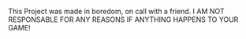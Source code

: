 This Project was made in boredom, on call with a friend.
I AM NOT RESPONSABLE FOR ANY REASONS IF ANYTHING HAPPENS TO YOUR GAME!
